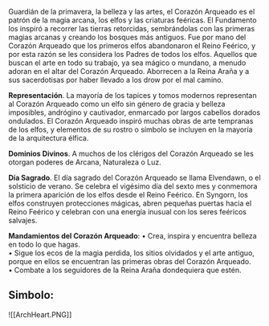 Guardián de la primavera, la belleza y las artes, el Corazón Arqueado es el patrón de la magia arcana, los elfos y las criaturas feéricas. El Fundamento los inspiró a recorrer las tierras retorcidas, sembrándolas con las primeras magias arcanas y creando los bosques más antiguos. Fue por mano del Corazón Arqueado que los primeros elfos abandonaron el Reino Feérico, y por esta razón se les considera los Padres de todos los elfos. Aquellos que buscan el arte en todo su trabajo, ya sea mágico o mundano, a menudo adoran en el altar del Corazón Arqueado. Aborrecen a la Reina Araña y a sus sacerdotisas por haber llevado a los drow por el mal camino. 

**Representación**. La mayoría de los tapices y tomos modernos representan al Corazón Arqueado como un elfo sin género de gracia y belleza imposibles, andrógino y cautivador, enmarcado por largos cabellos dorados ondulados. El Corazón Arqueado inspiró muchas obras de arte tempranas de los elfos, y elementos de su rostro o símbolo se incluyen en la mayoría de la arquitectura élfica. 

**Dominios Divinos**. A muchos de los clérigos del Corazón Arqueado se les otorgan poderes de Arcana, Naturaleza o Luz. 

**Día Sagrado**. El día sagrado del Corazón Arqueado se llama Elvendawn, o el solsticio de verano. Se celebra el vigésimo día del sexto mes y conmemora la primera aparición de los elfos desde el Reino Feérico. En Syngorn, los elfos construyen protecciones mágicas, abren pequeñas puertas hacia el Reino Feérico y celebran con una energía inusual con los seres feéricos salvajes. 

**Mandamientos del Corazón Arqueado**: 
	• Crea, inspira y encuentra belleza en todo lo que hagas. <br>
	• Sigue los ecos de la magia perdida, los sitios olvidados y el arte antiguo, porque en ellos se encuentran las primeras obras del Corazón Arqueado. <br>
	• Combate a los seguidores de la Reina Araña dondequiera que estén.

## Simbolo:

![[ArchHeart.PNG]]